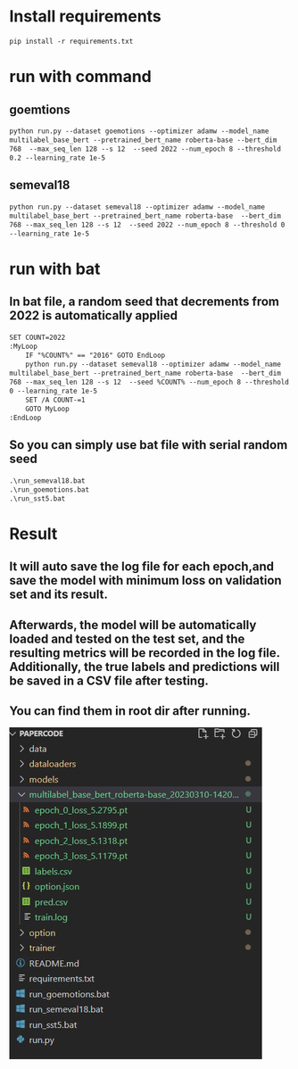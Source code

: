 # Install requirements
```
pip install -r requirements.txt
```
# run with command
## goemtions
```
python run.py --dataset goemotions --optimizer adamw --model_name multilabel_base_bert --pretrained_bert_name roberta-base --bert_dim 768  --max_seq_len 128 --s 12  --seed 2022 --num_epoch 8 --threshold 0.2 --learning_rate 1e-5
```

## semeval18
```
python run.py --dataset semeval18 --optimizer adamw --model_name multilabel_base_bert --pretrained_bert_name roberta-base  --bert_dim 768 --max_seq_len 128 --s 12  --seed 2022 --num_epoch 8 --threshold 0 --learning_rate 1e-5
```

# run with bat
## In bat file, a random seed that decrements from 2022 is automatically applied
```
SET COUNT=2022
:MyLoop
    IF "%COUNT%" == "2016" GOTO EndLoop
    python run.py --dataset semeval18 --optimizer adamw --model_name multilabel_base_bert --pretrained_bert_name roberta-base  --bert_dim 768 --max_seq_len 128 --s 12  --seed %COUNT% --num_epoch 8 --threshold 0 --learning_rate 1e-5
    SET /A COUNT-=1
    GOTO MyLoop
:EndLoop
```
## So you can simply use bat file with serial random seed
```
.\run_semeval18.bat
.\run_goemotions.bat
.\run_sst5.bat
```

# Result
## It will auto save the log file for each epoch,and save the model with minimum loss on validation set and its result.
## Afterwards, the model will be automatically loaded and tested on the test set, and the resulting metrics will be recorded in the log file. Additionally, the true labels and predictions will be saved in a CSV file after testing.
## You can find them in root dir after running.

![image](picture/example_result.png)

